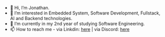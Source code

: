 - 👋 Hi, I’m Jonathan.
- 👀 I’m interested in Embedded System, Software Development, Fullstack, AI and Backend technologies.
- 🌱 I’m currently in my 2nd year of studying Software Engineering.
- 📫 How to reach me - via Linkdin: [here](www.linkedin.com/in/jonathan-elgarisi) | via Discord: [here](discord.gg/DsfaMFJq) 
